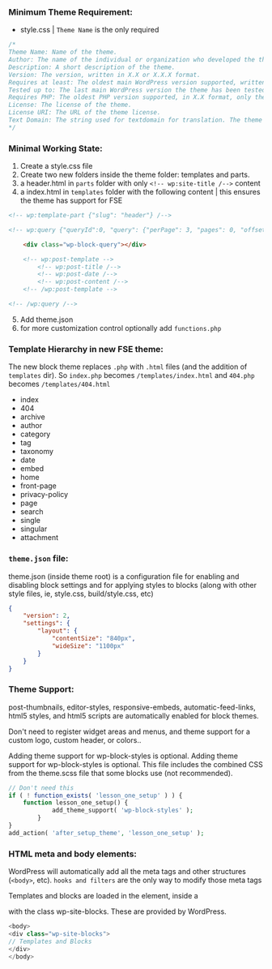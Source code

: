 ### Minimum Theme Requirement:

* style.css | `Theme Name` is the only required

```css
/*
Theme Name: Name of the theme.
Author: The name of the individual or organization who developed the theme.
Description: A short description of the theme.
Version: The version, written in X.X or X.X.X format.
Requires at least: The oldest main WordPress version supported, written in X.X format. 
Tested up to: The last main WordPress version the theme has been tested up to, i.e. 6.4. Write only the number.
Requires PHP: The oldest PHP version supported, in X.X format, only the number.
License: The license of the theme.
License URI: The URL of the theme license.
Text Domain: The string used for textdomain for translation. The theme slug.
*/
```
### Minimal Working State:
1. Create a style.css file
2. Create two new folders inside the theme folder: templates and parts.
3. a header.html in `parts` folder with only `<!-- wp:site-title /-->` content
4. a index.html in `templates` folder with the following content | this ensures the theme has support for FSE

```html
<!-- wp:template-part {"slug": "header"} /-->

<!-- wp:query {"queryId":0, "query": {"perPage": 3, "pages": 0, "offset": 0, "postType": "post", "order":"desc", "orderBy": "date", "author": "", "search": "", "exclude": [], "sticky": "", "inherit": true, "taxQuery": null, "parents": []}, "displayLayout": {"type": "list"}} -->

    <div class="wp-block-query"></div>

    <!-- wp:post-template -->
        <!-- wp:post-title /-->
        <!-- wp:post-date /-->
        <!-- wp:post-content /-->
    <!-- /wp:post-template -->

<!-- /wp:query /-->
```
5. Add theme.json
6. for more customization control optionally add `functions.php`

### Template Hierarchy in new FSE theme:
The new block theme replaces `.php` with `.html` files (and the addition of `templates` dir). So `index.php` becomes `/templates/index.html` and `404.php` becomes `/templates/404.html`

- index
- 404
- archive
- author
- category
- tag
- taxonomy
- date
- embed
- home
- front-page
- privacy-policy
- page
- search
- single
- singular
- attachment

### `theme.json` file:
theme.json (inside theme root) is a configuration file for enabling and disabling block settings and for applying styles to blocks (along with other style files, ie, style.css, build/style.css, etc)
```json
{
    "version": 2,
    "settings": {
        "layout": {
            "contentSize": "840px",
            "wideSize": "1100px"
        }
    }
}
```


### Theme Support:
post-thumbnails, editor-styles, responsive-embeds, automatic-feed-links, html5 styles, and html5 scripts are automatically enabled for block themes.

Don't need to register widget areas and menus, and theme support for a custom logo, custom header, or colors..

Adding theme support for wp-block-styles is optional. Adding theme support for wp-block-styles is optional. This file includes the combined CSS from the theme.scss file that some blocks use (not recommended).

```php
// Don't need this
if ( ! function_exists( 'lesson_one_setup' ) ) {
	function lesson_one_setup() {
            add_theme_support( 'wp-block-styles' );
        }
}
add_action( 'after_setup_theme', 'lesson_one_setup' );
```

### HTML meta and body elements:
WordPress will automatically add all the meta tags and other structures (`<body>`, etc). `hooks and filters` are the only way to modify those meta tags

Templates and blocks are loaded in the <body> element, inside a <div> with the class wp-site-blocks. These are provided by WordPress.

```php
<body>
<div class="wp-site-blocks">
// Templates and Blocks
</div>
</body>
```

